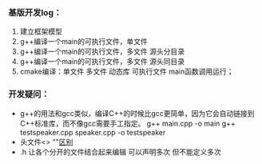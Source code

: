 ### 基版开发log：

1. 建立框架模型
2. g++编译一个main的可执行文件，单文件
3. g++编译一个main的可执行文件，多文件   源头分目录
4. g++编译一个main的可执行文件，多文件   源头同目录
5. cmake编译：单文件 多文件  动态库 可执行文件  main函数调用运行；

### 开发疑问：

* g++的用法和gcc类似，编译C++的时候比gcc更简单，因为它会自动链接到C++标准库，而不像gcc需要手工指定。
  g++ main.cpp -o main
  g++ testspeaker.cpp speaker.cpp -o testspeaker
* 头文件<>    ""[区别]()
* .h 让各个分开的文件结合起来编辑  可以声明多次 但不能定义多次
